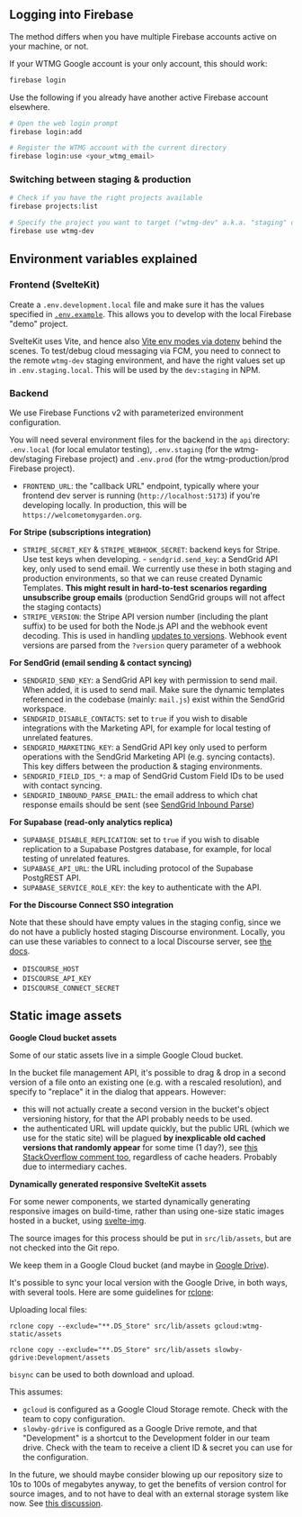 ## Logging into Firebase

The method differs when you have multiple Firebase accounts active on your machine, or not.

If your WTMG Google account is your only account, this should work:

```bash
firebase login
```

Use the following if you already have another active Firebase account elsewhere.

```bash
# Open the web login prompt
firebase login:add

# Register the WTMG account with the current directory
firebase login:use <your_wtmg_email>
```

### Switching between staging & production

```bash
# Check if you have the right projects available
firebase projects:list

# Specify the project you want to target ("wtmg-dev" a.k.a. "staging" or "wtmg-production" a.k.a. "prod")
firebase use wtmg-dev
```

## Environment variables explained

### Frontend (SvelteKit)

Create a `.env.development.local` file and make sure it has the values specified in [`.env.example`](https://github.com/WelcometoMyGarden/welcometomygarden/blob/master/.env.example). This allows you to develop with the local Firebase "demo" project.

SvelteKit uses Vite, and hence also [Vite env modes via dotenv](https://vitejs.dev/guide/env-and-mode.html#modes) behind the scenes. To test/debug cloud messaging via FCM, you need to connect to the remote `wtmg-dev` staging environment, and have the right values set up in `.env.staging.local`. This will be used by the `dev:staging` in NPM.

### Backend

We use Firebase Functions v2 with parameterized environment configuration.

You will need several environment files for the backend in the `api` directory: `.env.local` (for local emulator testing), `.env.staging` (for the wtmg-dev/staging Firebase project) and `.env.prod` (for the wtmg-production/prod Firebase project).

- `FRONTEND_URL`: the "callback URL" endpoint, typically where your frontend dev server is running (`http://localhost:5173`) if you're developing locally. In production, this will be `https://welcometomygarden.org`.

**For Stripe (subscriptions integration)**

- `STRIPE_SECRET_KEY` & `STRIPE_WEBHOOK_SECRET`: backend keys for Stripe. Use test keys when developing. - `sendgrid.send_key`: a SendGrid API key, only used to send email. We currently use these in both staging and production environments, so that we can reuse created Dynamic Templates. **This might result in hard-to-test scenarios regarding unsubscribe group emails** (production SendGrid groups will not affect the staging contacts)
- `STRIPE_VERSION`: the Stripe API version number (including the plant suffix) to be used for both the Node.js API and the webhook event decoding. This is used in handling [updates to versions](https://docs.stripe.com/webhooks/versioning). Webhook event versions are parsed from the `?version` query parameter of a webhook

**For SendGrid (email sending & contact syncing)**

- `SENDGRID_SEND_KEY`: a SendGrid API key with permission to send mail. When added, it is used to send mail. Make sure the dynamic templates referenced in the codebase (mainly: `mail.js`) exist within the SendGrid workspace.
- `SENDGRID_DISABLE_CONTACTS`: set to `true` if you wish to disable integrations with the Marketing API, for example for local testing of unrelated features.
- `SENDGRID_MARKETING_KEY`: a SendGrid API key only used to perform operations with the SendGrid Marketing API (e.g. syncing contacts). This key differs between the production & staging environments.
- `SENDGRID_FIELD_IDS_*`: a map of SendGrid Custom Field IDs to be used with contact syncing.
- `SENDGRID_INBOUND_PARSE_EMAIL`: the email address to which chat response emails should be sent (see [SendGrid Inbound Parse](https://docs.sendgrid.com/ui/account-and-settings/inbound-parse))

**For Supabase (read-only analytics replica)**

- `SUPABASE_DISABLE_REPLICATION`: set to `true` if you wish to disable replication to a Supabase Postgres database, for example, for local testing of unrelated features.
- `SUPABASE_API_URL`: the URL including protocol of the Supabase PostgREST API.
- `SUPABASE_SERVICE_ROLE_KEY`: the key to authenticate with the API.

**For the Discourse Connect SSO integration**

Note that these should have empty values in the staging config, since we do not have a publicly hosted staging Discourse environment. Locally, you can use these variables to connect to a local Discourse server, see [the docs](./discourse.md).

- `DISCOURSE_HOST`
- `DISCOURSE_API_KEY`
- `DISCOURSE_CONNECT_SECRET`

## Static image assets

**Google Cloud bucket assets**

Some of our static assets live in a simple Google Cloud bucket.

In the bucket file management API, it's possible to drag & drop in a second version of a file onto an existing one (e.g. with a rescaled resolution), and specify to "replace" it in the dialog that appears. However:

- this will not actually create a second version in the bucket's object versioning history, for that the API probably needs to be used.
- the authenticated URL will update quickly, but the public URL (which we use for the static site) will be plagued **by inexplicable old cached versions that randomly appear** for some time (1 day?), see [this StackOverflow comment too](https://stackoverflow.com/a/37671993/4973029), regardless of cache headers. Probably due to intermediary caches.

**Dynamically generated responsive SvelteKit assets**

For some newer components, we started dynamically generating responsive images on build-time, rather than using one-size static images hosted in a bucket, using [svelte-img](https://github.com/zerodevx/svelte-img).

The source images for this process should be put in `src/lib/assets`, but are not checked into the Git repo.

We keep them in a Google Cloud bucket (and maybe in [Google Drive](https://drive.google.com/drive/folders/1OcaKJa9VoykflvKNv6nH13O0Ho_PcApF?usp=sharing)).

It's possible to sync your local version with the Google Drive, in both ways, with several tools. Here are some guidelines for [rclone](https://rclone.org/drive/):

Uploading local files:

```
rclone copy --exclude="**.DS_Store" src/lib/assets gcloud:wtmg-static/assets
```

```
rclone copy --exclude="**.DS_Store" src/lib/assets slowby-gdrive:Development/assets
```

`bisync` can be used to both download and upload.

This assumes:

- `gcloud` is configured as a Google Cloud Storage remote. Check with the team to copy configuration.
- `slowby-gdrive` is configured as a Google Drive remote, and that "Development" is a shortcut to the Development folder in our team drive. Check with the team to receive a client ID & secret you can use for the configuration.

In the future, we should maybe consider blowing up our repository size to 10s to 100s of megabytes anyway, to get the benefits of version control for source images, and to not have to deal with an external storage system like now. See [this discussion](https://softwareengineering.stackexchange.com/questions/80962/should-images-be-stored-in-a-git-repository).
